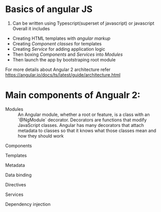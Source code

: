 # Basics of angular JS
1. Can be written using Typescript(superset of javascript) or javascript
Overall it includes
* Creating HTML templates with _angular markup_
* Creating *Component classes* for templates
* Creating *Service* for adding application logic 
* Then boxing *Components* and *Services* into _Modules_
* Then launch the app by bootstraping root module

 For more details about Angular 2 architecture refer https://angular.io/docs/ts/latest/guide/architecture.html

# Main components of Angualr 2:

<dl>
<dt>Modules</dt>
<dd>
An Angular module, whether a root or feature, is a class with an `@NgModule` decorator. Decorators are functions that modify JavaScript classes. Angular has many decorators that attach metadata to classes so that it knows what those classes mean and how they should work

</dd>
</dl>

<dl>
<dt>Components</dt>
<dd></dd>
</dl>

<dl>
<dt>Templates</dt>
<dd></dd>
</dl>

<dl>
<dt>Metadata</dt>
<dd></dd>
</dl>

<dl>
<dt>Data binding</dt>
<dd></dd>
</dl>

<dl>
<dt>Directives</dt>
<dd></dd>
</dl>

<dl>
<dt>Services</dt>
<dd></dd>
</dl>

<dl>
<dt>Dependency injection</dt>
<dd></dd>
</dl>
